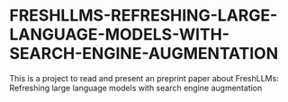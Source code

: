 # FRESHLLMS-REFRESHING-LARGE-LANGUAGE-MODELS-WITH-SEARCH-ENGINE-AUGMENTATION
This is a project to read and present an preprint paper about FreshLLMs: Refreshing large language models with search engine augmentation
